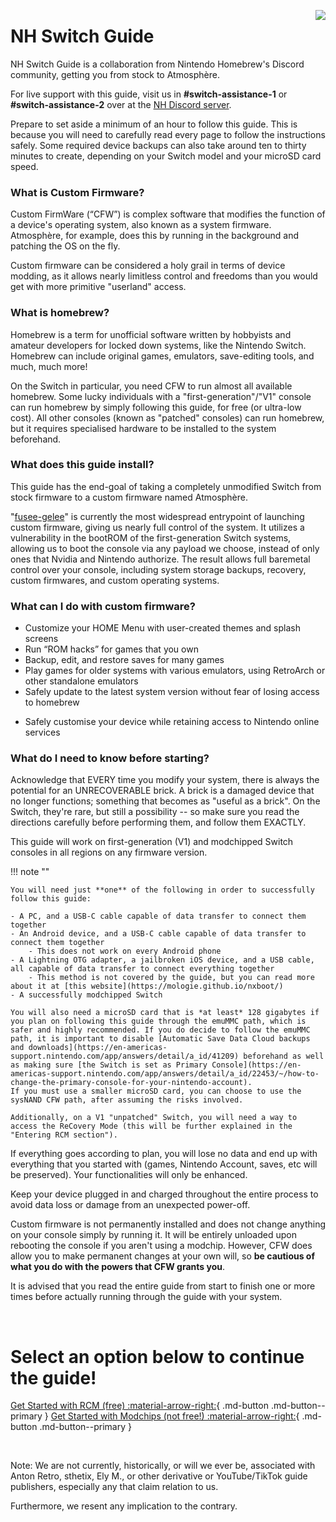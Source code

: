 <a href="https://discord.gg/C29hYvh" target="_blank"><img style="float: right;" src="img/discord.png"></a>

# NH Switch Guide

NH Switch Guide is a collaboration from Nintendo Homebrew's Discord community, getting you from stock to Atmosphère.

For live support with this guide, visit us in **#switch-assistance-1** or **#switch-assistance-2** over at the [NH Discord server](https://discord.gg/C29hYvh).

Prepare to set aside a minimum of an hour to follow this guide. This is because you will need to carefully read every page to follow the instructions safely. Some required device backups can also take around ten to thirty minutes to create, depending on your Switch model and your microSD card speed.

### **What is Custom Firmware?**

Custom FirmWare (“CFW”) is complex software that modifies the function of a device's operating system, also known as a system firmware.
Atmosphère, for example, does this by running in the background and patching the OS on the fly.

Custom firmware can be considered a holy grail in terms of device modding, as it allows nearly limitless control and freedoms than you would get with more primitive "userland" access.
&nbsp;

### **What is homebrew?**

Homebrew is a term for unofficial software written by hobbyists and amateur developers for locked down systems, like the Nintendo Switch. Homebrew can include original games, emulators, save-editing tools, and much, much more!

On the Switch in particular, you need CFW to run almost all available homebrew. Some lucky individuals with a "first-generation"/"V1" console can run homebrew by simply following this guide, for free (or ultra-low cost). All other consoles (known as "patched" consoles) can run homebrew, but it requires specialised hardware to be installed to the system beforehand.
&nbsp;

### **What does this guide install?**

This guide has the end-goal of taking a completely unmodified Switch from stock firmware to a custom firmware named Atmosphère.

"[fusee-gelee](https://github.com/Qyriad/fusee-launcher/blob/master/report/fusee_gelee.md)" is currently the most widespread entrypoint of launching custom firmware, giving us nearly full control of the system. It utilizes a vulnerability in the bootROM of the first-generation Switch systems, allowing us to boot the console via any payload we choose, instead of only ones that Nvidia and Nintendo authorize.  The result allows full baremetal control over your console, including system storage backups, recovery, custom firmwares, and custom operating systems.
&nbsp;

### **What can I do with custom firmware?**

* Customize your HOME Menu with user-created themes and splash screens
* Run “ROM hacks” for games that you own
* Backup, edit, and restore saves for many games
* Play games for older systems with various emulators, using RetroArch or other standalone emulators
* Safely update to the latest system version without fear of losing access to homebrew
- Safely customise your device while retaining access to Nintendo online services
&nbsp;

### **What do I need to know before starting?**

Acknowledge that EVERY time you modify your system, there is always the potential for an UNRECOVERABLE brick. A brick is a damaged device that no longer functions; something that becomes as "useful as a brick". On the Switch, they're rare, but still a possibility -- so make sure you read the directions carefully before performing them, and follow them EXACTLY.

This guide will work on first-generation (V1) and modchipped Switch consoles in all regions on any firmware version.

!!! note ""

    You will need just **one** of the following in order to successfully follow this guide:

    - A PC, and a USB-C cable capable of data transfer to connect them together
    - An Android device, and a USB-C cable capable of data transfer to connect them together
        - This does not work on every Android phone
    - A Lightning OTG adapter, a jailbroken iOS device, and a USB cable, all capable of data transfer to connect everything together
        - This method is not covered by the guide, but you can read more about it at [this website](https://mologie.github.io/nxboot/)
    - A successfully modchipped Switch

    You will also need a microSD card that is *at least* 128 gigabytes if you plan on following this guide through the emuMMC path, which is safer and highly recommended. If you do decide to follow the emuMMC path, it is important to disable [Automatic Save Data Cloud backups and downloads](https://en-americas-support.nintendo.com/app/answers/detail/a_id/41209) beforehand as well as making sure [the Switch is set as Primary Console](https://en-americas-support.nintendo.com/app/answers/detail/a_id/22453/~/how-to-change-the-primary-console-for-your-nintendo-account).
    If you must use a smaller microSD card, you can choose to use the sysNAND CFW path, after assuming the risks involved.

    Additionally, on a V1 "unpatched" Switch, you will need a way to access the ReCovery Mode (this will be further explained in the "Entering RCM section").

If everything goes according to plan, you will lose no data and end up with everything that you started with (games, Nintendo Account, saves, etc will be preserved). Your functionalities will only be enhanced.

Keep your device plugged in and charged throughout the entire process to avoid data loss or damage from an unexpected power-off.

Custom firmware is not permanently installed and does not change anything on your console simply by running it. It will be entirely unloaded upon rebooting the console if you aren't using a modchip. However, CFW does allow you to make permanent changes at your own will, so __be cautious of what you do with the powers that CFW grants you__.

It is advised that you read the entire guide from start to finish one or more times before actually running through the guide with your system.


&nbsp;

# **Select an option below to continue the guide!**
[Get Started with RCM (free) :material-arrow-right:](user_guide/getting_started.md){ .md-button .md-button--primary } [Get Started with Modchips (not free!) :material-arrow-right:](user_guide/modchip/index.md){ .md-button .md-button--primary }

&nbsp;


Note: We are not currently, historically, or will we ever be, associated with Anton Retro, sthetix, Ely M., or other derivative or YouTube/TikTok guide publishers, especially any that claim relation to us.

Furthermore, we resent any implication to the contrary.
